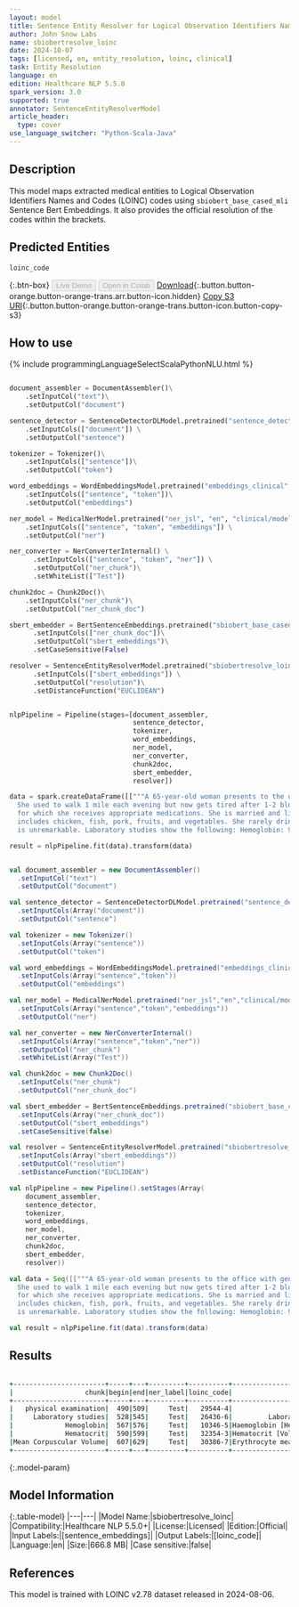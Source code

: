 ```yaml
---
layout: model
title: Sentence Entity Resolver for Logical Observation Identifiers Names and Codes (LOINC) codes
author: John Snow Labs
name: sbiobertresolve_loinc
date: 2024-10-07
tags: [licensed, en, entity_resolution, loinc, clinical]
task: Entity Resolution
language: en
edition: Healthcare NLP 5.5.0
spark_version: 3.0
supported: true
annotator: SentenceEntityResolverModel
article_header:
  type: cover
use_language_switcher: "Python-Scala-Java"
---
```


## Description

This model maps extracted medical entities to Logical Observation Identifiers Names and Codes (LOINC) codes using `sbiobert_base_cased_mli` Sentence Bert Embeddings.
It also provides the official resolution of the codes within the brackets.

## Predicted Entities

`loinc_code`

{:.btn-box}
<button class="button button-orange" disabled>Live Demo</button>
<button class="button button-orange" disabled>Open in Colab</button>
[Download](https://s3.amazonaws.com/auxdata.johnsnowlabs.com/clinical/models/sbiobertresolve_loinc_en_5.5.0_3.0_1728321808601.zip){:.button.button-orange.button-orange-trans.arr.button-icon.hidden}
[Copy S3 URI](s3://auxdata.johnsnowlabs.com/clinical/models/sbiobertresolve_loinc_en_5.5.0_3.0_1728321808601.zip){:.button.button-orange.button-orange-trans.button-icon.button-copy-s3}

## How to use



<div class="tabs-box" markdown="1">
{% include programmingLanguageSelectScalaPythonNLU.html %}
	
```python

document_assembler = DocumentAssembler()\
	.setInputCol("text")\
	.setOutputCol("document")

sentence_detector = SentenceDetectorDLModel.pretrained("sentence_detector_dl_healthcare", "en", "clinical/models") \
	.setInputCols(["document"]) \
	.setOutputCol("sentence")

tokenizer = Tokenizer()\
	.setInputCols(["sentence"])\
	.setOutputCol("token")

word_embeddings = WordEmbeddingsModel.pretrained("embeddings_clinical", "en", "clinical/models")\
	.setInputCols(["sentence", "token"])\
	.setOutputCol("embeddings")

ner_model = MedicalNerModel.pretrained("ner_jsl", "en", "clinical/models") \
	.setInputCols(["sentence", "token", "embeddings"]) \
	.setOutputCol("ner")

ner_converter = NerConverterInternal() \
 	  .setInputCols(["sentence", "token", "ner"]) \
	  .setOutputCol("ner_chunk")\
	  .setWhiteList(["Test"])

chunk2doc = Chunk2Doc()\
  	.setInputCols("ner_chunk")\
  	.setOutputCol("ner_chunk_doc")

sbert_embedder = BertSentenceEmbeddings.pretrained("sbiobert_base_cased_mli","en","clinical/models")\
	  .setInputCols(["ner_chunk_doc"])\
	  .setOutputCol("sbert_embeddings")\
	  .setCaseSensitive(False)

resolver = SentenceEntityResolverModel.pretrained("sbiobertresolve_loinc","en", "clinical/models") \
	  .setInputCols(["sbert_embeddings"]) \
	  .setOutputCol("resolution")\
	  .setDistanceFunction("EUCLIDEAN")


nlpPipeline = Pipeline(stages=[document_assembler,
                               sentence_detector,
                               tokenizer,
                               word_embeddings,
                               ner_model,
                               ner_converter,
                               chunk2doc,
                               sbert_embedder,
                               resolver])

data = spark.createDataFrame([["""A 65-year-old woman presents to the office with generalized fatigue for the last 4 months.
  She used to walk 1 mile each evening but now gets tired after 1-2 blocks. She has a history of Crohn disease and hypertension
  for which she receives appropriate medications. She is married and lives with her husband. She eats a balanced diet that
  includes chicken, fish, pork, fruits, and vegetables. She rarely drinks alcohol and denies tobacco use. A physical examination
  is unremarkable. Laboratory studies show the following: Hemoglobin: 9.8g/dL, Hematocrit: 32%, Mean Corpuscular Volume: 110 μm3"""]]).toDF("text")

result = nlpPipeline.fit(data).transform(data)

```
```scala

val document_assembler = new DocumentAssembler()
  .setInputCol("text")
  .setOutputCol("document")

val sentence_detector = SentenceDetectorDLModel.pretrained("sentence_detector_dl_healthcare","en","clinical/models")
  .setInputCols(Array("document"))
  .setOutputCol("sentence")

val tokenizer = new Tokenizer()
  .setInputCols(Array("sentence"))
  .setOutputCol("token")

val word_embeddings = WordEmbeddingsModel.pretrained("embeddings_clinical","en","clinical/models")
  .setInputCols(Array("sentence","token"))
  .setOutputCol("embeddings")

val ner_model = MedicalNerModel.pretrained("ner_jsl","en","clinical/models")
  .setInputCols(Array("sentence","token","embeddings"))
  .setOutputCol("ner")

val ner_converter = new NerConverterInternal()
  .setInputCols(Array("sentence","token","ner"))
  .setOutputCol("ner_chunk")
  .setWhiteList(Array("Test"))

val chunk2doc = new Chunk2Doc()
  .setInputCols("ner_chunk")
  .setOutputCol("ner_chunk_doc")

val sbert_embedder = BertSentenceEmbeddings.pretrained("sbiobert_base_cased_mli","en","clinical/models")
  .setInputCols(Array("ner_chunk_doc"))
  .setOutputCol("sbert_embeddings")
  .setCaseSensitive(false)

val resolver = SentenceEntityResolverModel.pretrained("sbiobertresolve_loinc","en","clinical/models")
  .setInputCols(Array("sbert_embeddings"))
  .setOutputCol("resolution")
  .setDistanceFunction("EUCLIDEAN")

val nlpPipeline = new Pipeline().setStages(Array(
    document_assembler,
    sentence_detector,
    tokenizer,
    word_embeddings,
    ner_model,
    ner_converter,
    chunk2doc,
    sbert_embedder,
    resolver))

val data = Seq([["""A 65-year-old woman presents to the office with generalized fatigue for the last 4 months.
  She used to walk 1 mile each evening but now gets tired after 1-2 blocks. She has a history of Crohn disease and hypertension
  for which she receives appropriate medications. She is married and lives with her husband. She eats a balanced diet that
  includes chicken, fish, pork, fruits, and vegetables. She rarely drinks alcohol and denies tobacco use. A physical examination
  is unremarkable. Laboratory studies show the following: Hemoglobin: 9.8g/dL, Hematocrit: 32%, Mean Corpuscular Volume: 110 μm3"""]]).toDF("text")

val result = nlpPipeline.fit(data).transform(data)

```
</div>

## Results

```bash

+-----------------------+-----+---+---------+----------+------------------------------------------------------------+------------------------------------------------------------+------------------------------------------------------------+------------------------------------------------------------+
|                  chunk|begin|end|ner_label|loinc_code|                                                 description|                                                 resolutions|                                                   all_codes|                                                  aux_labels|
+-----------------------+-----+---+---------+----------+------------------------------------------------------------+------------------------------------------------------------+------------------------------------------------------------+------------------------------------------------------------+
|   physical examination|  490|509|     Test|   29544-4|                       Physical findings [Physical findings]|Physical findings [Physical findings]:::Physical exam by ...|29544-4:::55286-9:::11435-5:::11384-5:::29545-1:::8709-8:...|ACTIVE:::ACTIVE:::ACTIVE:::ACTIVE:::ACTIVE:::ACTIVE:::ACT...|
|     Laboratory studies|  528|545|     Test|   26436-6|         Laboratory studies (set) [Laboratory studies (set)]|Laboratory studies (set) [Laboratory studies (set)]:::Lab...|26436-6:::52482-7:::11502-2:::34075-2:::100455-5:::85069-...|ACTIVE:::DISCOURAGED:::ACTIVE:::ACTIVE:::ACTIVE:::ACTIVE:...|
|             Hemoglobin|  567|576|     Test|   10346-5|Haemoglobin [Hemoglobin A [Units/volume] in Blood by Elec...|Haemoglobin [Hemoglobin A [Units/volume] in Blood by Elec...|10346-5:::15082-1:::11559-2:::2030-5:::34618-9:::38896-7:...|ACTIVE:::ACTIVE:::ACTIVE:::ACTIVE:::ACTIVE:::ACTIVE:::ACT...|
|             Hematocrit|  590|599|     Test|   32354-3|Hematocrit [Volume Fraction] of Arterial blood [Hematocri...|Hematocrit [Volume Fraction] of Arterial blood [Hematocri...|32354-3:::20570-8:::11153-4:::13508-7:::104874-3:::42908-...|ACTIVE:::ACTIVE:::ACTIVE:::ACTIVE:::ACTIVE:::ACTIVE:::ACT...|
|Mean Corpuscular Volume|  607|629|     Test|   30386-7|Erythrocyte mean corpuscular diameter [Length] [Erythrocy...|Erythrocyte mean corpuscular diameter [Length] [Erythrocy...|30386-7:::101864-7:::20161-6:::18033-1:::19853-1:::101150...|ACTIVE:::ACTIVE:::ACTIVE:::ACTIVE:::ACTIVE:::ACTIVE:::ACT...|
+-----------------------+-----+---+---------+----------+------------------------------------------------------------+------------------------------------------------------------+------------------------------------------------------------+------------------------------------------------------------+

```

{:.model-param}
## Model Information

{:.table-model}
|---|---|
|Model Name:|sbiobertresolve_loinc|
|Compatibility:|Healthcare NLP 5.5.0+|
|License:|Licensed|
|Edition:|Official|
|Input Labels:|[sentence_embeddings]|
|Output Labels:|[loinc_code]|
|Language:|en|
|Size:|666.8 MB|
|Case sensitive:|false|

## References
This model is trained with LOINC v2.78 dataset released in 2024-08-06.
